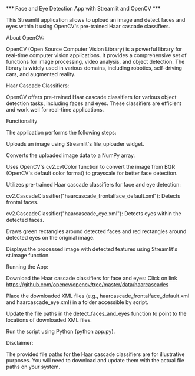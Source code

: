 ***  Face and Eye Detection App with Streamlit and OpenCV  ***

This Streamlit application allows to upload an image and detect faces and eyes within it using OpenCV's pre-trained Haar cascade classifiers.

About OpenCV:

OpenCV (Open Source Computer Vision Library) is a powerful library for real-time computer vision applications. It provides a comprehensive set of functions for image processing, video analysis, and object detection. The library is widely used in various domains, including robotics, self-driving cars, and augmented reality.

Haar Cascade Classifiers:

OpenCV offers pre-trained Haar cascade classifiers for various object detection tasks, including faces and eyes. These classifiers are efficient and work well for real-time applications.

Functionality

The application performs the following steps:

Uploads an image using Streamlit's file_uploader widget.

Converts the uploaded image data to a NumPy array.

Uses OpenCV's cv2.cvtColor function to convert the image from BGR (OpenCV's default color format) to grayscale for better face detection.

Utilizes pre-trained Haar cascade classifiers for face and eye detection:

cv2.CascadeClassifier("haarcascade_frontalface_default.xml"): Detects frontal faces.

cv2.CascadeClassifier("haarcascade_eye.xml"): Detects eyes within the detected faces.

Draws green rectangles around detected faces and red rectangles around detected eyes on the original image.

Displays the processed image with detected features using Streamlit's st.image function.

Running the App:

Download the Haar cascade classifiers for face and eyes:
Click on link 
https://github.com/opencv/opencv/tree/master/data/haarcascades 

Place the downloaded XML files (e.g., haarcascade_frontalface_default.xml and haarcascade_eye.xml) in a folder accessible by script.

Update the file paths in the detect_faces_and_eyes function to point to the locations of downloaded XML files.

Run the script using Python (python app.py).

Disclaimer:

The provided file paths for the Haar cascade classifiers are for illustrative purposes. You will need to download and update them with the actual file paths on your system.

